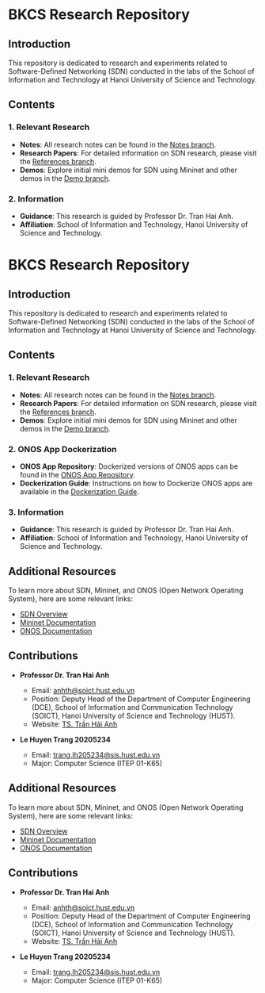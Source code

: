 # BKCS Research Repository

## Introduction

This repository is dedicated to research and experiments related to Software-Defined Networking (SDN) conducted in the labs of the School of Information and Technology at Hanoi University of Science and Technology.

## Contents

### 1. Relevant Research

- **Notes**: All research notes can be found in the [Notes branch](https://github.com/hazel260802/BKCS/tree/Notes).
- **Research Papers**: For detailed information on SDN research, please visit the [References branch](https://github.com/hazel260802/BKCS/tree/Research).
- **Demos**: Explore initial mini demos for SDN using Mininet and other demos in the [Demo branch](https://github.com/hazel260802/BKCS/tree/Demo).

### 2. Information

- **Guidance**: This research is guided by Professor Dr. Tran Hai Anh.
- **Affiliation**: School of Information and Technology, Hanoi University of Science and Technology.

# BKCS Research Repository

## Introduction

This repository is dedicated to research and experiments related to Software-Defined Networking (SDN) conducted in the labs of the School of Information and Technology at Hanoi University of Science and Technology.

## Contents

### 1. Relevant Research

- **Notes**: All research notes can be found in the [Notes branch](https://github.com/hazel260802/BKCS/tree/Notes).
- **Research Papers**: For detailed information on SDN research, please visit the [References branch](https://github.com/hazel260802/BKCS/tree/Research).
- **Demos**: Explore initial mini demos for SDN using Mininet and other demos in the [Demo branch](https://github.com/hazel260802/BKCS/tree/Demo).

### 2. ONOS App Dockerization

- **ONOS App Repository**: Dockerized versions of ONOS apps can be found in the [ONOS App Repository](https://github.com/your-username/your-onos-app-repo).
- **Dockerization Guide**: Instructions on how to Dockerize ONOS apps are available in the [Dockerization Guide](https://github.com/your-username/your-onos-app-repo#dockerization-guide).

### 3. Information

- **Guidance**: This research is guided by Professor Dr. Tran Hai Anh.
- **Affiliation**: School of Information and Technology, Hanoi University of Science and Technology.

## Additional Resources

To learn more about SDN, Mininet, and ONOS (Open Network Operating System), here are some relevant links:

- [SDN Overview](https://www.sdxcentral.com/resources/sdn/)
- [Mininet Documentation](http://mininet.org/)
- [ONOS Documentation](https://docs.onosproject.org/)

## Contributions

- **Professor Dr. Tran Hai Anh**
  - Email: [anhth@soict.hust.edu.vn](mailto:anhth@soict.hust.edu.vn)
  - Position: Deputy Head of the Department of Computer Engineering (DCE), School of Information and Communication Technology (SOICT), Hanoi University of Science and Technology (HUST).
  - Website: [TS. Trần Hải Anh](https://soict.hust.edu.vn/ts-tran-hai-anh.html)

- **Le Huyen Trang 20205234**
  - Email: [trang.lh205234@sis.hust.edu.vn](mailto:trang.lh205234@sis.hust.edu.vn)
  - Major: Computer Science (ITEP 01-K65)
## Additional Resources

To learn more about SDN, Mininet, and ONOS (Open Network Operating System), here are some relevant links:

- [SDN Overview](https://www.sdxcentral.com/resources/sdn/)
- [Mininet Documentation](http://mininet.org/)
- [ONOS Documentation](https://docs.onosproject.org/)

## Contributions

- **Professor Dr. Tran Hai Anh**
  - Email: [anhth@soict.hust.edu.vn](mailto:anhth@soict.hust.edu.vn)
  - Position: Deputy Head of the Department of Computer Engineering (DCE), School of Information and Communication Technology (SOICT), Hanoi University of Science and Technology (HUST).
  - Website: [TS. Trần Hải Anh](https://soict.hust.edu.vn/ts-tran-hai-anh.html)

- **Le Huyen Trang 20205234**
  - Email: [trang.lh205234@sis.hust.edu.vn](mailto:trang.lh205234@sis.hust.edu.vn)
  - Major: Computer Science (ITEP 01-K65)

